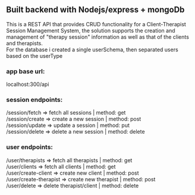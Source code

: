 ## Built backend with Nodejs/express + mongoDb
This is a REST API that provides CRUD functionality for a Client-Therapist Session Management System, the solution supports the creation and management of "therapy session" information as well as that of the clients and therapists.  
For the database i created a single userSchema, then separated users based on the userType  

### app base url: 
localhost:300/api  

### session endpoints:
/session/fetch => fetch all sessions | method: get  
/session/create => create a new session | method: post  
/session/update => update a session | method: put  
/session/delete => delete a new session | method: delete  

### user endpoints:
/user/therapists => fetch all therapists | method: get  
/user/clients => fetch all clients | method: get  
/user/create-client => create new client | method: post  
/user/create-therapist => create new therapist | method: post  
/user/delete => delete therapist/client | method: delete  


